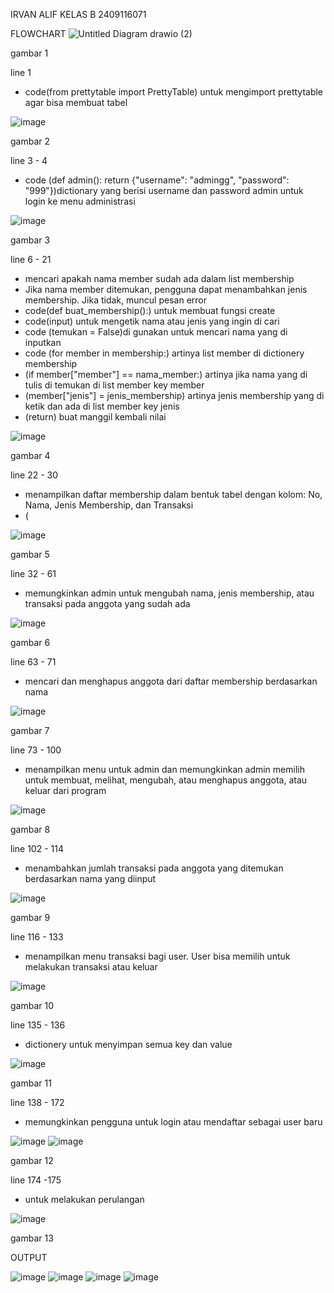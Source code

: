 IRVAN ALIF
KELAS B 
2409116071

FLOWCHART
![Untitled Diagram drawio (2)](https://github.com/user-attachments/assets/2e341ceb-5b19-4474-8d37-46824e254641)

gambar 1

line 1

- code(from prettytable import PrettyTable) untuk mengimport prettytable agar bisa membuat tabel


![image](https://github.com/user-attachments/assets/80a74881-579b-4fad-9da0-242d7cafd126)


gambar 2

line 3 - 4

- code (def admin():
    return {"username": "admingg", "password": "999"})dictionary yang berisi username dan password admin untuk login ke menu administrasi

![image](https://github.com/user-attachments/assets/43f6d409-d786-437d-bf75-cbe8478e3a96)

gambar 3 

line 6 - 21

-  mencari apakah nama member sudah ada dalam list membership
- Jika nama member ditemukan, pengguna dapat menambahkan jenis membership. Jika tidak, muncul pesan error
- code(def buat_membership():) untuk membuat fungsi create
- code(input) untuk mengetik nama atau jenis yang ingin di cari
- code (temukan = False)di gunakan untuk mencari nama yang di inputkan
- code (for member in membership:) artinya list member di dictionery membership
- (if member["member"] == nama_member:) artinya jika nama yang di tulis di temukan di list member key member
- (member["jenis"] = jenis_membership) artinya jenis membership yang di ketik dan ada di list member  key jenis
- (return) buat manggil kembali nilai

![image](https://github.com/user-attachments/assets/f27a341f-d216-41eb-bbbf-81c782113d57)


gambar 4

line 22 - 30

- menampilkan daftar membership dalam bentuk tabel dengan kolom: No, Nama, Jenis Membership, dan Transaksi
- (
  

![image](https://github.com/user-attachments/assets/f62d68eb-8cc8-45fd-aab0-2252bef5bbd5)



gambar 5


line 32 - 61

- memungkinkan admin untuk mengubah nama, jenis membership, atau transaksi pada anggota yang sudah ada

![image](https://github.com/user-attachments/assets/8a3a0e1a-a375-4ca4-b300-5b9fcd17b132)


gambar 6

line 63 - 71

- mencari dan menghapus anggota dari daftar membership berdasarkan nama


![image](https://github.com/user-attachments/assets/a655ae7a-e6d3-4bfa-91cf-7918c314ec99)


gambar 7 

line 73 - 100


- menampilkan menu untuk admin dan memungkinkan admin memilih untuk membuat, melihat, mengubah, atau menghapus anggota, atau keluar dari program


![image](https://github.com/user-attachments/assets/548b8bd4-ac84-40ef-b67b-03489a6db476)


gambar 8

line 102 - 114


 - menambahkan jumlah transaksi pada anggota yang ditemukan berdasarkan nama yang diinput


![image](https://github.com/user-attachments/assets/d514dcd5-1c72-4ba2-8d68-d11567ed5b9e)



gambar 9 

line 116 - 133


- menampilkan menu transaksi bagi user. User bisa memilih untuk melakukan transaksi atau keluar


![image](https://github.com/user-attachments/assets/b778c333-a3a9-4737-acc1-6bbf2147dd31)


gambar 10

line 135 - 136

- dictionery untuk menyimpan semua key dan value

![image](https://github.com/user-attachments/assets/72a9be31-3132-4931-a3b2-4b2c6c85fa79)


gambar 11 

line 138 - 172

- memungkinkan pengguna untuk login atau mendaftar sebagai user baru


![image](https://github.com/user-attachments/assets/7777ccb2-9e0e-4d59-a85b-35328af6b68d)
![image](https://github.com/user-attachments/assets/796c49b5-cb7d-4d7b-b654-471c2ae97b6e)



gambar 12 

line 174 -175

- untuk melakukan perulangan 


![image](https://github.com/user-attachments/assets/66eda3dd-cc73-4487-a9fc-19fbedeb1561)



gambar 13

OUTPUT

![image](https://github.com/user-attachments/assets/d4a0b6b9-834e-4d50-a54b-23ca89556f42)
![image](https://github.com/user-attachments/assets/af157fba-142c-4105-94d1-95dc5eb6c1d6)
![image](https://github.com/user-attachments/assets/c91db8d1-35f4-4bfb-9357-0e109afdadd2)
![image](https://github.com/user-attachments/assets/0b07a7d2-7a68-495e-9472-d7d4fa2af66f)





